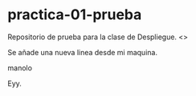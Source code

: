 # practica-01-prueba
Repositorio de prueba para la clase de Despliegue. <>

Se añade una nueva linea desde mi maquina. 

manolo

Eyy. 
